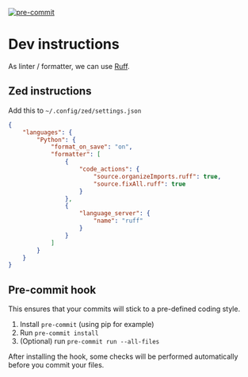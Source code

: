 [![pre-commit](https://github.com/daniel-gallo/ssm/actions/workflows/pre-commit.yml/badge.svg)](https://github.com/daniel-gallo/ssm/actions/workflows/pre-commit.yml)
# Dev instructions
As linter / formatter, we can use [Ruff](https://docs.astral.sh/ruff/).
## Zed instructions
Add this to `~/.config/zed/settings.json`

```json
{
    "languages": {
        "Python": {
            "format_on_save": "on",
            "formatter": [
                {
                    "code_actions": {
                        "source.organizeImports.ruff": true,
                        "source.fixAll.ruff": true
                    }
                },
                {
                    "language_server": {
                        "name": "ruff"
                    }
                }
            ]
        }
    }
}

```
## Pre-commit hook
This ensures that your commits will stick to a pre-defined coding style.
1. Install `pre-commit` (using pip for example)
1. Run `pre-commit install`
1. (Optional) run `pre-commit run --all-files`

After installing the hook, some checks will be performed automatically before you commit your files.
